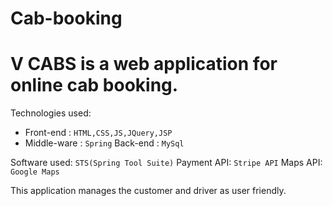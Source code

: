 # Cab-booking

# V CABS is a web application for online cab booking.

Technologies used:
* Front-end : `HTML,CSS,JS,JQuery,JSP`
* Middle-ware : `Spring`
Back-end : `MySql`

Software used: `STS(Spring Tool Suite)`
Payment API: `Stripe API`
Maps API: `Google Maps`

This application manages the customer and driver as user friendly.
